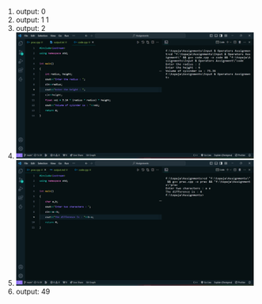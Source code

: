 1. output: 0
2. output: 1 1
3. output: 2
4. ![Alt text](imgs/image.png)
5. ![Alt text](imgs/image-1.png)
6. output: 49